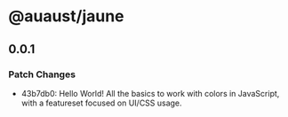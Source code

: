 # @auaust/jaune

## 0.0.1

### Patch Changes

- 43b7db0: Hello World! All the basics to work with colors in JavaScript, with a featureset focused on UI/CSS usage.
